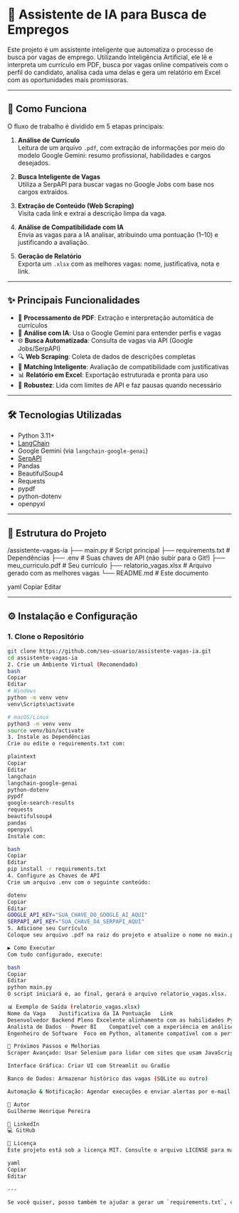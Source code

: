 # 🤖 Assistente de IA para Busca de Empregos

Este projeto é um assistente inteligente que automatiza o processo de busca por vagas de emprego. Utilizando Inteligência Artificial, ele lê e interpreta um currículo em PDF, busca por vagas online compatíveis com o perfil do candidato, analisa cada uma delas e gera um relatório em Excel com as oportunidades mais promissoras.

---

## 🚀 Como Funciona

O fluxo de trabalho é dividido em 5 etapas principais:

1. **Análise de Currículo**  
   Leitura de um arquivo `.pdf`, com extração de informações por meio do modelo Google Gemini: resumo profissional, habilidades e cargos desejados.

2. **Busca Inteligente de Vagas**  
   Utiliza a SerpAPI para buscar vagas no Google Jobs com base nos cargos extraídos.

3. **Extração de Conteúdo (Web Scraping)**  
   Visita cada link e extrai a descrição limpa da vaga.

4. **Análise de Compatibilidade com IA**  
   Envia as vagas para a IA analisar, atribuindo uma pontuação (1–10) e justificando a avaliação.

5. **Geração de Relatório**  
   Exporta um `.xlsx` com as melhores vagas: nome, justificativa, nota e link.

---

## ✨ Principais Funcionalidades

- 📄 **Processamento de PDF**: Extração e interpretação automática de currículos
- 🧠 **Análise com IA**: Usa o Google Gemini para entender perfis e vagas
- 🌐 **Busca Automatizada**: Consulta de vagas via API (Google Jobs/SerpAPI)
- 🔍 **Web Scraping**: Coleta de dados de descrições completas
- 🤝 **Matching Inteligente**: Avaliação de compatibilidade com justificativas
- 📊 **Relatório em Excel**: Exportação estruturada e pronta para uso
- 🧱 **Robustez**: Lida com limites de API e faz pausas quando necessário

---

## 🛠️ Tecnologias Utilizadas

- Python 3.11+
- [LangChain](https://python.langchain.com/)
- Google Gemini (via `langchain-google-genai`)
- [SerpAPI](https://serpapi.com/)
- Pandas
- BeautifulSoup4
- Requests
- pypdf
- python-dotenv
- openpyxl

---

## 📂 Estrutura do Projeto

/assistente-vagas-ia
├── main.py # Script principal
├── requirements.txt # Dependências
├── .env # Suas chaves de API (não subir para o Git!)
├── meu_curriculo.pdf # Seu currículo
├── relatorio_vagas.xlsx # Arquivo gerado com as melhores vagas
└── README.md # Este documento

yaml
Copiar
Editar

---

## ⚙️ Instalação e Configuração

### 1. Clone o Repositório

```bash
git clone https://github.com/seu-usuario/assistente-vagas-ia.git
cd assistente-vagas-ia
2. Crie um Ambiente Virtual (Recomendado)
bash
Copiar
Editar
# Windows
python -m venv venv
venv\Scripts\activate

# macOS/Linux
python3 -m venv venv
source venv/bin/activate
3. Instale as Dependências
Crie ou edite o requirements.txt com:

plaintext
Copiar
Editar
langchain
langchain-google-genai
python-dotenv
pypdf
google-search-results
requests
beautifulsoup4
pandas
openpyxl
Instale com:

bash
Copiar
Editar
pip install -r requirements.txt
4. Configure as Chaves de API
Crie um arquivo .env com o seguinte conteúdo:

dotenv
Copiar
Editar
GOOGLE_API_KEY="SUA_CHAVE_DO_GOOGLE_AI_AQUI"
SERPAPI_API_KEY="SUA_CHAVE_DA_SERPAPI_AQUI"
5. Adicione seu Currículo
Coloque seu arquivo .pdf na raiz do projeto e atualize o nome no main.py se necessário.

▶️ Como Executar
Com tudo configurado, execute:

bash
Copiar
Editar
python main.py
O script iniciará e, ao final, gerará o arquivo relatorio_vagas.xlsx.

📊 Exemplo de Saída (relatorio_vagas.xlsx)
Nome da Vaga	Justificativa da IA	Pontuação	Link
Desenvolvedor Backend Pleno	Excelente alinhamento com as habilidades Python e Java.	9	https://www.linkedin.com/jobs/view/...
Analista de Dados - Power BI	Compatível com a experiência em análise de dados.	8	https://www.gupy.io/vagas/...
Engenheiro de Software	Foco em Python, altamente compatível com o perfil do candidato.	8	https://programathor.com.br/jobs/...

🔮 Próximos Passos e Melhorias
Scraper Avançado: Usar Selenium para lidar com sites que usam JavaScript dinâmico

Interface Gráfica: Criar UI com Streamlit ou Gradio

Banco de Dados: Armazenar histórico das vagas (SQLite ou outro)

Automação & Notificação: Agendar execuções e enviar alertas por e-mail ou Telegram

👤 Autor
Guilherme Henrique Pereira

🔗 LinkedIn
💻 GitHub

📄 Licença
Este projeto está sob a licença MIT. Consulte o arquivo LICENSE para mais detalhes.

yaml
Copiar
Editar

---

Se você quiser, posso também te ajudar a gerar um `requirements.txt`, o `.env.example`, ou montar um # Assistente-de-IA-para-Busca-de-Empregos
